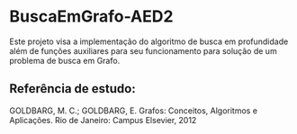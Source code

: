 # BuscaEmGrafo-AED2
Este projeto visa a implementação do algoritmo de busca em profundidade além de funções auxiliares para seu funcionamento para solução de um problema de busca em Grafo.

## Referência de estudo:
GOLDBARG, M. C.; GOLDBARG, E. Grafos: Conceitos, Algoritmos e Aplicações. Rio de Janeiro: Campus Elsevier, 2012

